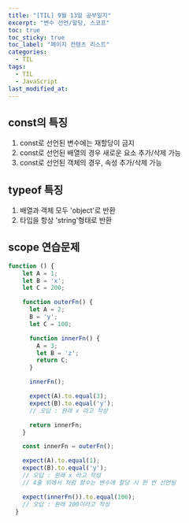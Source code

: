 ```yaml
---
title: "[TIL] 9월 13일 공부일지"
excerpt: "변수 선언/할당, 스코프"
toc: true
toc_sticky: true
toc_label: "페이지 컨텐츠 리스트"
categories:
  - TIL
tags:
  - TIL
  - JavaScript
last_modified_at:
---
```


## const의 특징

1. const로 선언된 변수에는 재할당이 금지
2. const로 선언된 배열의 경우 새로운 요소 추가/삭제 가능
3. const로 선언된 객체의 경우, 속성 추가/삭제 가능

## typeof 특징

1. 배열과 객체 모두 'object'로 반환
2. 타입을 항상 'string'형태로 반환

## scope 연습문제

```javascript
function () {
    let A = 1;
    let B = 'x';
    let C = 200;

    function outerFn() {
      let A = 2;
      B = 'y';
      let C = 100;

      function innerFn() {
        A = 3;
        let B = 'z';
        return C;
      }

      innerFn();

      expect(A).to.equal(3);
      expect(B).to.equal('y');
      // 오답 : 원래 x 라고 작성

      return innerFn;
    }

    const innerFn = outerFn();

    expect(A).to.equal(1);
    expect(B).to.equal('y');
    // 오답 : 원래 x 라고 작성
    // 4줄 위에서 처럼 함수는 변수에 할당 시 한 번 선언됨

    expect(innerFn()).to.equal(100);
    // 오답 : 원래 200이라고 작성
  }
```
